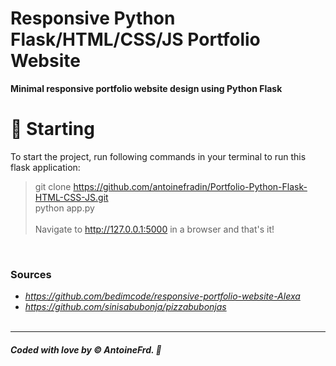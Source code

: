 # **Responsive Python Flask/HTML/CSS/JS Portfolio Website**

**Minimal responsive portfolio website design using Python Flask**<br />

# 🚀 Starting

To start the project, run following commands in your terminal to run this flask application:

> git clone https://github.com/antoinefradin/Portfolio-Python-Flask-HTML-CSS-JS.git<br />
> python app.py<br />
><br />
> Navigate to http://127.0.0.1:5000 in a browser and that's it! <br />
<br />



### **Sources** 
- _https://github.com/bedimcode/responsive-portfolio-website-Alexa_ 
- _https://github.com/sinisabubonja/pizzabubonjas_ 
  <br />
  <br />
---
##### Coded with love by &#169; AntoineFrd. 💙